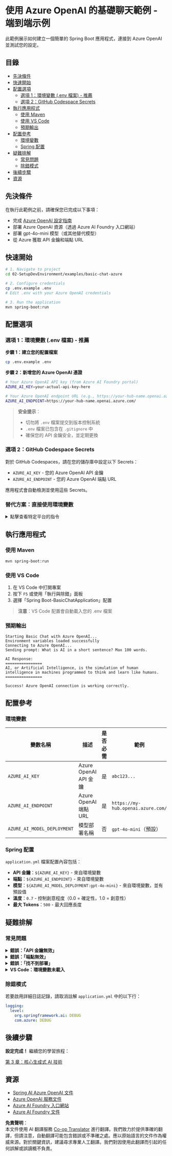 <!--
CO_OP_TRANSLATOR_METADATA:
{
  "original_hash": "efd82efe50711d7e257eb943151d682c",
  "translation_date": "2025-07-27T13:35:25+00:00",
  "source_file": "02-SetupDevEnvironment/examples/basic-chat-azure/README.md",
  "language_code": "mo"
}
-->
# 使用 Azure OpenAI 的基礎聊天範例 - 端到端示例

此範例展示如何建立一個簡單的 Spring Boot 應用程式，連接到 Azure OpenAI 並測試您的設定。

## 目錄

- [先決條件](../../../../../02-SetupDevEnvironment/examples/basic-chat-azure)
- [快速開始](../../../../../02-SetupDevEnvironment/examples/basic-chat-azure)
- [配置選項](../../../../../02-SetupDevEnvironment/examples/basic-chat-azure)
  - [選項 1：環境變數 (.env 檔案) - 推薦](../../../../../02-SetupDevEnvironment/examples/basic-chat-azure)
  - [選項 2：GitHub Codespace Secrets](../../../../../02-SetupDevEnvironment/examples/basic-chat-azure)
- [執行應用程式](../../../../../02-SetupDevEnvironment/examples/basic-chat-azure)
  - [使用 Maven](../../../../../02-SetupDevEnvironment/examples/basic-chat-azure)
  - [使用 VS Code](../../../../../02-SetupDevEnvironment/examples/basic-chat-azure)
  - [預期輸出](../../../../../02-SetupDevEnvironment/examples/basic-chat-azure)
- [配置參考](../../../../../02-SetupDevEnvironment/examples/basic-chat-azure)
  - [環境變數](../../../../../02-SetupDevEnvironment/examples/basic-chat-azure)
  - [Spring 配置](../../../../../02-SetupDevEnvironment/examples/basic-chat-azure)
- [疑難排解](../../../../../02-SetupDevEnvironment/examples/basic-chat-azure)
  - [常見問題](../../../../../02-SetupDevEnvironment/examples/basic-chat-azure)
  - [除錯模式](../../../../../02-SetupDevEnvironment/examples/basic-chat-azure)
- [後續步驟](../../../../../02-SetupDevEnvironment/examples/basic-chat-azure)
- [資源](../../../../../02-SetupDevEnvironment/examples/basic-chat-azure)

## 先決條件

在執行此範例之前，請確保您已完成以下事項：

- 完成 [Azure OpenAI 設定指南](../../getting-started-azure-openai.md)  
- 部署 Azure OpenAI 資源（透過 Azure AI Foundry 入口網站）  
- 部署 gpt-4o-mini 模型（或其他替代模型）  
- 從 Azure 獲取 API 金鑰和端點 URL  

## 快速開始

```bash
# 1. Navigate to project
cd 02-SetupDevEnvironment/examples/basic-chat-azure

# 2. Configure credentials
cp .env.example .env
# Edit .env with your Azure OpenAI credentials

# 3. Run the application
mvn spring-boot:run
```

## 配置選項

### 選項 1：環境變數 (.env 檔案) - 推薦

**步驟 1：建立您的配置檔案**  
```bash
cp .env.example .env
```

**步驟 2：新增您的 Azure OpenAI 憑證**  
```bash
# Your Azure OpenAI API key (from Azure AI Foundry portal)
AZURE_AI_KEY=your-actual-api-key-here

# Your Azure OpenAI endpoint URL (e.g., https://your-hub-name.openai.azure.com/)
AZURE_AI_ENDPOINT=https://your-hub-name.openai.azure.com/
```

> **安全提示**：  
> - 切勿將 `.env` 檔案提交到版本控制系統  
> - `.env` 檔案已包含在 `.gitignore` 中  
> - 確保您的 API 金鑰安全，並定期更換  

### 選項 2：GitHub Codespace Secrets

對於 GitHub Codespaces，請在您的儲存庫中設定以下 Secrets：
- `AZURE_AI_KEY` - 您的 Azure OpenAI API 金鑰
- `AZURE_AI_ENDPOINT` - 您的 Azure OpenAI 端點 URL

應用程式會自動檢測並使用這些 Secrets。

### 替代方案：直接使用環境變數

<details>
<summary>點擊查看特定平台的指令</summary>

**Linux/macOS (bash/zsh)：**  
```bash
export AZURE_AI_KEY=your-actual-api-key-here
export AZURE_AI_ENDPOINT=https://your-hub-name.openai.azure.com/
```

**Windows (命令提示字元)：**  
```cmd
set AZURE_AI_KEY=your-actual-api-key-here
set AZURE_AI_ENDPOINT=https://your-hub-name.openai.azure.com/
```

**Windows (PowerShell)：**  
```powershell
$env:AZURE_AI_KEY="your-actual-api-key-here"
$env:AZURE_AI_ENDPOINT="https://your-hub-name.openai.azure.com/"
```
</details>

## 執行應用程式

### 使用 Maven

```bash
mvn spring-boot:run
```

### 使用 VS Code

1. 在 VS Code 中打開專案  
2. 按下 `F5` 或使用「執行與除錯」面板  
3. 選擇「Spring Boot-BasicChatApplication」配置  

> **注意**：VS Code 配置會自動載入您的 .env 檔案

### 預期輸出

```
Starting Basic Chat with Azure OpenAI...
Environment variables loaded successfully
Connecting to Azure OpenAI...
Sending prompt: What is AI in a short sentence? Max 100 words.

AI Response:
================
AI, or Artificial Intelligence, is the simulation of human intelligence in machines programmed to think and learn like humans.
================

Success! Azure OpenAI connection is working correctly.
```

## 配置參考

### 環境變數

| 變數名稱 | 描述 | 是否必需 | 範例 |
|----------|-------------|----------|---------|
| `AZURE_AI_KEY` | Azure OpenAI API 金鑰 | 是 | `abc123...` |
| `AZURE_AI_ENDPOINT` | Azure OpenAI 端點 URL | 是 | `https://my-hub.openai.azure.com/` |
| `AZURE_AI_MODEL_DEPLOYMENT` | 模型部署名稱 | 否 | `gpt-4o-mini`（預設） |

### Spring 配置

`application.yml` 檔案配置內容包括：
- **API 金鑰**：`${AZURE_AI_KEY}` - 來自環境變數  
- **端點**：`${AZURE_AI_ENDPOINT}` - 來自環境變數  
- **模型**：`${AZURE_AI_MODEL_DEPLOYMENT:gpt-4o-mini}` - 來自環境變數，並有預設值  
- **溫度**：`0.7` - 控制創意程度（0.0 = 確定性，1.0 = 創意性）  
- **最大 Tokens**：`500` - 最大回應長度  

## 疑難排解

### 常見問題

<details>
<summary><strong>錯誤：「API 金鑰無效」</strong></summary>

- 檢查您的 `.env` 檔案中是否正確設定了 `AZURE_AI_KEY`  
- 確保 API 金鑰與 Azure AI Foundry 入口網站中的完全一致  
- 確保金鑰周圍沒有多餘的空格或引號  
</details>

<details>
<summary><strong>錯誤：「端點無效」</strong></summary>

- 確保您的 `AZURE_AI_ENDPOINT` 包含完整的 URL（例如：`https://your-hub-name.openai.azure.com/`）  
- 檢查是否有多餘的斜線  
- 確保端點與您的 Azure 部署區域一致  
</details>

<details>
<summary><strong>錯誤：「找不到部署」</strong></summary>

- 確保您的模型部署名稱與 Azure 中的名稱完全一致  
- 檢查模型是否已成功部署並處於啟用狀態  
- 嘗試使用預設部署名稱：`gpt-4o-mini`  
</details>

<details>
<summary><strong>VS Code：環境變數未載入</strong></summary>

- 確保您的 `.env` 檔案位於專案根目錄（與 `pom.xml` 同層級）  
- 嘗試在 VS Code 的整合終端中執行 `mvn spring-boot:run`  
- 檢查是否正確安裝了 VS Code 的 Java 擴展  
- 確認啟動配置中包含 `"envFile": "${workspaceFolder}/.env"`  
</details>

### 除錯模式

若要啟用詳細日誌記錄，請取消註解 `application.yml` 中的以下行：

```yaml
logging:
  level:
    org.springframework.ai: DEBUG
    com.azure: DEBUG
```

## 後續步驟

**設定完成！** 繼續您的學習旅程：

[第 3 章：核心生成式 AI 技術](../../../03-CoreGenerativeAITechniques/README.md)

## 資源

- [Spring AI Azure OpenAI 文件](https://docs.spring.io/spring-ai/reference/api/clients/azure-openai-chat.html)  
- [Azure OpenAI 服務文件](https://learn.microsoft.com/azure/ai-services/openai/)  
- [Azure AI Foundry 入口網站](https://ai.azure.com/)  
- [Azure AI Foundry 文件](https://learn.microsoft.com/azure/ai-foundry/how-to/create-projects?tabs=ai-foundry&pivots=hub-project)  

**免責聲明**：  
本文件使用 AI 翻譯服務 [Co-op Translator](https://github.com/Azure/co-op-translator) 進行翻譯。我們致力於提供準確的翻譯，但請注意，自動翻譯可能包含錯誤或不準確之處。應以原始語言的文件作為權威來源。對於關鍵資訊，建議尋求專業人工翻譯。我們對因使用此翻譯而引起的任何誤解或誤讀概不負責。